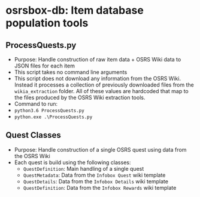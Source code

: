 # osrsbox-db: Item database population tools

## ProcessQuests.py

- Purpose: Handle construction of raw item data + OSRS Wiki data to JSON files for each item
- This script takes no command line arguments
- This script does not download any information from the OSRS Wiki. Instead it processes a collection of previously downloaded files from the `wikia_extraction` folder. All of these values are hardcoded that map to the files produced by the OSRS Wiki extraction tools.
- Command to run:
- `python3.6 ProcessQuests.py`
- `python.exe .\ProcessQuests.py`

## Quest Classes

- Purpose: Handle construction of a single OSRS quest using data from the OSRS Wiki
- Each quest is build using the following classes:
    - `QuestDefinition`: Main handling of a single quest
    - `QuestMetadata`: Data from the `Infobox Quest` wiki template
    - `QuestDetails`: Data from the `Infobox Details` wiki template
    - `QuestDefinition`: Data from the `Infobox Rewards` wiki template
